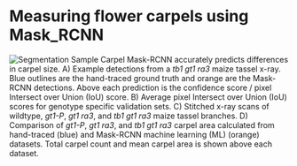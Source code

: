 # Measuring flower carpels using Mask_RCNN

![Segmentation Sample](carpelMaskRCNN_cropped.jpg)
Carpel Mask-RCNN accurately predicts differences in carpel size. A) Example detections from a *tb1 gt1 ra3* maize tassel x-ray. Blue outlines are the hand-traced ground truth and orange are the Mask-RCNN detections. Above each prediction is the confidence score / pixel Intersect over Union (IoU) score. B) Average pixel Intersect over Union (IoU) scores for genotype specific validation sets. C) Stitched x-ray scans of wildtype, *gt1-P*, *gt1 ra3*, and *tb1 gt1 ra3* maize tassel branches. D) Comparison of *gt1-P*, *gt1 ra3*, and *tb1 gt1 ra3* carpel area calculated from hand-traced (blue) and Mask-RCNN machine learning (ML) (orange) datasets. Total carpel count and mean carpel area is shown above each dataset.
